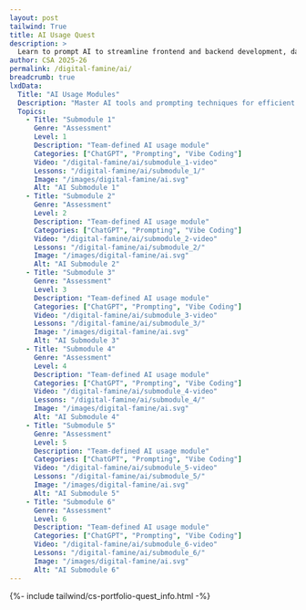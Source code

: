 ```yaml
---
layout: post 
tailwind: True
title: AI Usage Quest
description: >
  Learn to prompt AI to streamline frontend and backend development, data visualization, and resume building
author: CSA 2025-26
permalink: /digital-famine/ai/
breadcrumb: true
lxdData:
  Title: "AI Usage Modules"
  Description: "Master AI tools and prompting techniques for efficient development!"
  Topics:
    - Title: "Submodule 1"
      Genre: "Assessment"
      Level: 1
      Description: "Team-defined AI usage module"
      Categories: ["ChatGPT", "Prompting", "Vibe Coding"]
      Video: "/digital-famine/ai/submodule_1-video"
      Lessons: "/digital-famine/ai/submodule_1/"
      Image: "/images/digital-famine/ai.svg"
      Alt: "AI Submodule 1"
    - Title: "Submodule 2"
      Genre: "Assessment"
      Level: 2
      Description: "Team-defined AI usage module"
      Categories: ["ChatGPT", "Prompting", "Vibe Coding"]
      Video: "/digital-famine/ai/submodule_2-video"
      Lessons: "/digital-famine/ai/submodule_2/"
      Image: "/images/digital-famine/ai.svg"
      Alt: "AI Submodule 2"
    - Title: "Submodule 3"
      Genre: "Assessment"
      Level: 3
      Description: "Team-defined AI usage module"
      Categories: ["ChatGPT", "Prompting", "Vibe Coding"]
      Video: "/digital-famine/ai/submodule_3-video"
      Lessons: "/digital-famine/ai/submodule_3/"
      Image: "/images/digital-famine/ai.svg"
      Alt: "AI Submodule 3"
    - Title: "Submodule 4"
      Genre: "Assessment"
      Level: 4
      Description: "Team-defined AI usage module"
      Categories: ["ChatGPT", "Prompting", "Vibe Coding"]
      Video: "/digital-famine/ai/submodule_4-video"
      Lessons: "/digital-famine/ai/submodule_4/"
      Image: "/images/digital-famine/ai.svg"
      Alt: "AI Submodule 4"
    - Title: "Submodule 5"
      Genre: "Assessment"
      Level: 5
      Description: "Team-defined AI usage module"
      Categories: ["ChatGPT", "Prompting", "Vibe Coding"]
      Video: "/digital-famine/ai/submodule_5-video"
      Lessons: "/digital-famine/ai/submodule_5/"
      Image: "/images/digital-famine/ai.svg"
      Alt: "AI Submodule 5"
    - Title: "Submodule 6"
      Genre: "Assessment"
      Level: 6
      Description: "Team-defined AI usage module"
      Categories: ["ChatGPT", "Prompting", "Vibe Coding"]
      Video: "/digital-famine/ai/submodule_6-video"
      Lessons: "/digital-famine/ai/submodule_6/"
      Image: "/images/digital-famine/ai.svg"
      Alt: "AI Submodule 6"
---
```

{%- include tailwind/cs-portfolio-quest_info.html -%}
